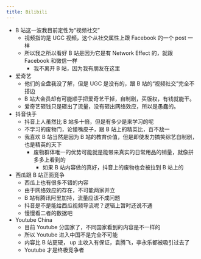 ```yaml
---
title: Bilibili
---
```


- B 站这一波我目前定性为“视频社交”
  - 视频指的是 UGC 视频，这个从社交属性上跟 Facebook 的一个 post 一样
  - 所以我之所以看好 B 站是因为它是有 Network Effect 的，就跟 Facebook 和微信一样
    - 我不离开 B 站，因为我有朋友在这里
- 爱奇艺
  - 他们的全盘我没了解，但是 UGC 是没有的，跟 B 站的“视频社交”完全不搭边
  - B 站大会员却有可能顺手把爱奇艺干掉，自制剧，买版权，有钱就能干。
  - 爱奇艺砸钱只是砸出了流量，没有砸出网络效应，所以是愚蠢的。
- 抖音快手
  - 抖音上人虽然比 B 站多十倍，但是有多少是来学习的呢
  - 不学习的废物门，论懂嘴皮子，跟 B 站上的精英比，百不敌一
  - 我喜欢 B 站当然是因为 B 站的教育价值，但是即使发力搞笑综艺自制剧，也是精英的天下
    - 废物群体唯一的优势可能就是能带来真实的日常用品的销量，就像拼多多上看到的
      - 如果 B 站内容做的真好，抖音上的废物也会被拉到 B 站上的
- 西瓜跟 B 站正面竞争
  - 西瓜上也有很多不错的内容
  - 由于网络效应的存在，不可能两家并立
  - B 站有腾讯阿里加持，流量应该不成问题
  - 抖音是不是能给西瓜视频导流呢？逻辑上暂时还说不通
  - 慢慢看二者的数据吧
- Youtube China
  - 目前 Youtube 分国家了，不同国家看到的内容是不一样的
  - 所以 Youtube 进入中国不是完全不可能
  - 内容比 B 站更硬， up 主收入有保证，袁腾飞，李永乐都被吸引过去了
  - Youtube 才是终极竞争者
